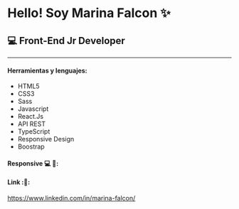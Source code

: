# Hello! Soy Marina Falcon ✨

## 💻 Front-End Jr Developer 
***
#### __Herramientas y lenguajes__:

* HTML5
* CSS3
* Sass
* Javascript
* React.Js
* API REST
* TypeScript
* Responsive Design
* Boostrap

#### Responsive 💻 📱:

#### Link :🔗:
https://www.linkedin.com/in/marina-falcon/




